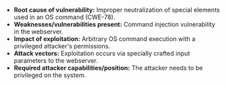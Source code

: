 - **Root cause of vulnerability:** Improper neutralization of special elements used in an OS command (CWE-78).
- **Weaknesses/vulnerabilities present:** Command injection vulnerability in the webserver.
- **Impact of exploitation:** Arbitrary OS command execution with a privileged attacker's permissions.
- **Attack vectors:** Exploitation occurs via specially crafted input parameters to the webserver.
- **Required attacker capabilities/position:** The attacker needs to be privileged on the system.